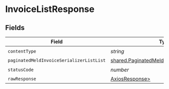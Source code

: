 # InvoiceListResponse


## Fields

| Field                                                                                                          | Type                                                                                                           | Required                                                                                                       | Description                                                                                                    |
| -------------------------------------------------------------------------------------------------------------- | -------------------------------------------------------------------------------------------------------------- | -------------------------------------------------------------------------------------------------------------- | -------------------------------------------------------------------------------------------------------------- |
| `contentType`                                                                                                  | *string*                                                                                                       | :heavy_check_mark:                                                                                             | N/A                                                                                                            |
| `paginatedMeldInvoiceSerializerListList`                                                                       | [shared.PaginatedMeldInvoiceSerializerListList](../../models/shared/paginatedmeldinvoiceserializerlistlist.md) | :heavy_minus_sign:                                                                                             | N/A                                                                                                            |
| `statusCode`                                                                                                   | *number*                                                                                                       | :heavy_check_mark:                                                                                             | N/A                                                                                                            |
| `rawResponse`                                                                                                  | [AxiosResponse>](https://axios-http.com/docs/res_schema)                                                       | :heavy_minus_sign:                                                                                             | N/A                                                                                                            |